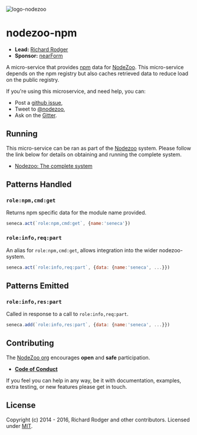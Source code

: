 ![logo-nodezoo][Logo]

# nodezoo-npm

- __Lead:__ [Richard Rodger][Lead]
- __Sponsor:__ [nearForm][]

A micro-service that provides [npm][] data for [NodeZoo][]. This micro-service depends
on the npm registry but also caches retrieved data to reduce load on the public
registry.

If you're using this microservice, and need help, you can:

- Post a [github issue][],
- Tweet to [@nodezoo][],
- Ask on the [Gitter][gitter-url].


## Running
This micro-service can be ran as part of the [Nodezoo][] system. Please follow the
link below for details on obtaining and running the complete system.

- [Nodezoo: The complete system][System]

## Patterns Handled

### `role:npm,cmd:get`
Returns npm specific data for the module name provided.

```js
seneca.act(`role:npm,cmd:get`, {name:'seneca'})
```

### `role:info,req:part`
An alias for `role:npm,cmd:get`, allows integration into the wider nodezoo-system.

```js
seneca.act(`role:info,req:part`, {data: {name:'seneca', ...}})
```


## Patterns Emitted

### `role:info,res:part`

Called in response to a call to `role:info,req:part`.

```js
seneca.add(`role:info,res:part`, {data: {name:'seneca', ...}})
```

## Contributing
The [NodeZoo org][] encourages __open__ and __safe__ participation.

- __[Code of Conduct][CoC]__

If you feel you can help in any way, be it with documentation, examples, extra testing, or new
features please get in touch.


## License
Copyright (c) 2014 - 2016, Richard Rodger and other contributors.
Licensed under [MIT][].

[CoC]: https://github.com/nodezoo/nodezoo-org/blob/master/CoC.md
[Logo]: https://raw.githubusercontent.com/nodezoo/nodezoo-org/master/assets/logo-nodezoo.png
[NPM]: http://npmjs.org
[NodeZoo]: https://github.com/rjrodger/nodezoo
[nearForm]: http://nearform.com
[Lead]: https://github.com/rjrodger
[NodeZoo org]: https://github.com/nodezoo
[MIT]: ./LICENSE
[github issue]: https://github.com/nodezoo/nodezoo-npm/issues
[@nodezoo]: http://twitter.com/nodezoo
[gitter-url]: https://gitter.im/nodezoo/nodezoo-org
[System]: https://github.com/nodezoo/nodezoo-system
